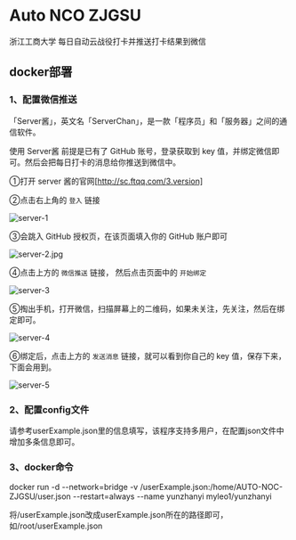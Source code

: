 # Auto NCO ZJGSU

浙江工商大学 每日自动云战役打卡并推送打卡结果到微信

## docker部署

### 1、配置微信推送

「Server酱」，英文名「ServerChan」，是一款「程序员」和「服务器」之间的通信软件。

使用 Server酱 前提是已有了 GitHub 账号，登录获取到 key 值，并绑定微信即可。然后会把每日打卡的消息给你推送到微信中。

①打开 server 酱的官网[http://sc.ftqq.com/3.version]

②点击右上角的 `登入` 链接

![server-1](https://cdn.jsdelivr.net/gh/ruicky/ruicky.github.io/2020/06/05/jd-sign/server-1.jpg)

③会跳入 GitHub 授权页，在该页面填入你的 GitHub 账户即可

![server-2.jpg](https://cdn.jsdelivr.net/gh/ruicky/ruicky.github.io/2020/06/05/jd-sign/server-2.jpg)

④点击上方的 `微信推送` 链接， 然后点击页面中的 `开始绑定`

![server-3](https://cdn.jsdelivr.net/gh/ruicky/ruicky.github.io/2020/06/05/jd-sign/server-3.jpg)

⑤掏出手机，打开微信，扫描屏幕上的二维码，如果未关注，先关注，然后在绑定即可。

![server-4](https://cdn.jsdelivr.net/gh/ruicky/ruicky.github.io/2020/06/05/jd-sign/server-4.jpg)

⑥绑定后，点击上方的 `发送消息` 链接，就可以看到你自己的 key 值，保存下来，下面会用到。

![server-5](https://cdn.jsdelivr.net/gh/ruicky/ruicky.github.io/2020/06/05/jd-sign/server-5.jpg)

### 2、配置config文件

请参考userExample.json里的信息填写，该程序支持多用户，在配置json文件中增加多条信息即可。

### 3、docker命令

docker run -d --network=bridge -v /userExample.json:/home/AUTO-NOC-ZJGSU/user.json --restart=always --name yunzhanyi myleo1/yunzhanyi

将/userExample.json改成userExample.json所在的路径即可，如/root/userExample.json